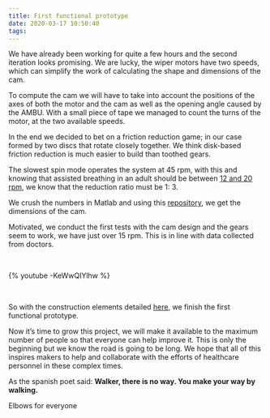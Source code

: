 ```yaml
---
title: First functional prototype
date: 2020-03-17 10:50:40
tags:
---
```

We have already been working for quite a few hours and the second iteration looks promising. We are lucky, the wiper motors have two speeds, which can simplify the work of calculating the shape and dimensions of the cam.

To compute the cam we will have to take into account the positions of the axes of both the motor and the cam as well as the opening angle caused by the AMBU. With a small piece of tape we managed to count the turns of the motor, at the two available speeds.

In the end we decided to bet on a friction reduction game; in our case formed by two discs that rotate closely together. We think disk-based friction reduction is much easier to build than toothed gears.

The slowest spin mode operates the system at 45 rpm, with this and knowing that assisted breathing in an adult should be between [12 and 20 rpm](https://es.wikipedia.org/wiki/Ventilación_mecánica), we know that the reduction ratio must be 1: 3.

We crush the numbers in Matlab and using this [repository](https://github.com/ProtofyTeam/OxyGEN/tree/master/Matlab%20Files), we get the dimensions of the cam.

<!-- <img src="/images/primer-prototipo/matlab-vs-real.jpeg" width="450" alt="Screenshot from a computer and real hardware parts"> -->

Motivated, we conduct the first tests with the cam design and the gears seem to work, we have just over 15 rpm. This is in line with data collected from doctors.

<br/> 

{% youtube -KeWwQIYlhw %}

<br/> 

So with the construction elements detailed [here](https://github.com/ProtofyTeam/OxyGEN), we finish the first functional prototype.

Now it’s time to grow this project, we will make it available to the maximum number of people so that everyone can help improve it. This is only the beginning but we know the road is going to be long. We hope that all of this inspires makers to help and collaborate with the efforts of healthcare personnel in these complex times.

As the spanish poet said: **Walker, there is no way. You make your way by walking.**

Elbows for everyone

